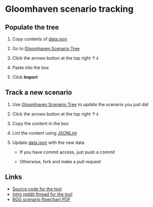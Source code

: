 # Gloomhaven scenario tracking

## Populate the tree

1. Copy contents of [data.json](https://github.com/jlian/gloomhaven-scenario-tracking/blob/master/data.json)

1. Go to [Gloomhaven Scenario Tree](https://dmungin.github.io/gloomhaven-scenario-tree-ng/)

1. Click the arrows button at the top right ↑↓

1. Paste into the box

1. Click **Import**

## Track a new scenario

1. Use [Gloomhaven Scenario Tree](https://dmungin.github.io/gloomhaven-scenario-tree-ng/) to update the scenario you just did

1. Click the arrows button at the top right ↑↓

1. Copy the content in the box

1. Lint the content using [JSONLint](https://jsonlint.com)

1. Update [data.json](https://github.com/jlian/gloomhaven-scenario-tracking/blob/master/data.json) with the new data

    - If you have commit access, just push a commit
  
    - Otherwise, fork and make a pull request

## Links

- [Source code for the tool](https://github.com/dmungin/gloomhaven-scenario-tree-ng)
- [Intro reddit thread for the tool](https://www.reddit.com/r/Gloomhaven/comments/87cwkd/scenario_flowchart_webapp/)
- [BGG scenario flowchart PDF](https://boardgamegeek.com/filepage/143772/scenario-flowchart)
